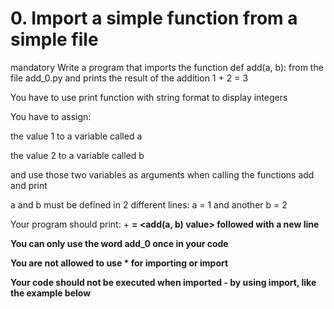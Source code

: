 # 0. Import a simple function from a simple file
mandatory
Write a program that imports the function def add(a, b): from the file add_0.py and prints the result of the addition 1 + 2 = 3

You have to use print function with string format to display integers

You have to assign:

the value 1 to a variable called a

the value 2 to a variable called b

and use those two variables as arguments when calling the functions add and print

a and b must be defined in 2 different lines: a = 1 and another b = 2

Your program should print: <a value> + <b value> = <add(a, b) value> followed with a new line

You can only use the word add_0 once in your code

You are not allowed to use * for importing or __import__

Your code should not be executed when imported - by using __import__, like the example below
